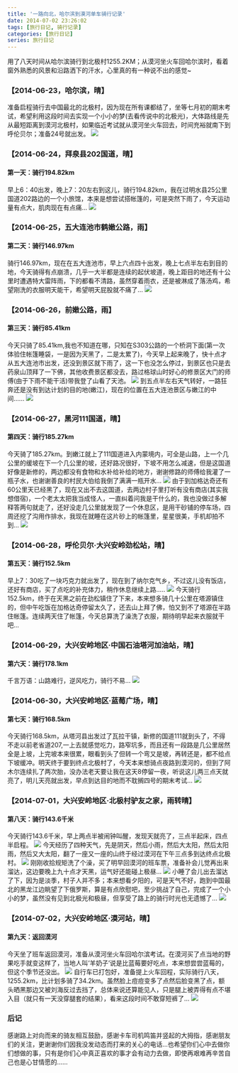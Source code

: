 ```yaml
---
title: '一路向北，哈尔滨到漠河单车骑行记录'
date: 2014-07-02 23:26:02
tags: [旅行日记, 骑行记录]
categories: [旅行日记]
series: 旅行日记
---
```



用了八天时间从哈尔滨骑行到北极村1255.2KM；从漠河坐火车回哈尔滨时，看着窗外熟悉的风景和沿路洒下的汗水，心里真的有一种说不出的感觉~
### 【2014-06-23，哈尔滨，晴】
准备启程骑行去中国最北的北极村，因为现在所有课都结了，坐等七月初的期末考试，希望利用这段时间去实现一个小小的梦(去看传说中的北极光)，大体路线是先从最短距离到漠河北极村，如果临近考试就从漠河坐火车回去，时间充裕就南下到呼伦贝尔；准备24号就出发。
![](2014062300.jpg)

### 【2014-06-24，拜泉县202国道，晴】
#### 第一天：骑行194.82km
早上6：40出发，晚上7：20左右到这儿，骑行194.82km，我在过明水县25公里国道202路边的一个小旅馆，本来是想尝试搭帐篷的，可是突然下雨了，今天运动量有点大，肌肉现在有点痛...
![](2014062400.jpg)

### 【2014-06-25，五大连池市鹤嫩公路，雨】
#### 第二天：骑行146.97km
骑行146.97km，现在在五大连池市，早上六点四十出发，晚上七点半左右到目的地，今天骑得有点崩溃，几乎一大半都是连续的起伏坡道，晚上距目的地还有十公里时遭遇特大雷阵雨，下的都看不清路，虽然穿着雨衣，还是被淋成了落汤鸡，希望刚洗的衣服明天能干，希望明天屁股就不痛了…
![](2014062500.jpg)

### 【2014-06-26，前嫩公路，雨】
#### 第三天：骑行85.41km
今天只骑了85.41km,我也不知道在哪，只知在S303公路的一个桥洞下面(第一次体验住帐篷睡袋，一是因为天黑了，二是太累了)，今天早上起来晚了，快十点才从五大连池市出发，还没到景区就下雨了，这一下也没怎么停过，到景区也只是去药泉山顶拜了一下佛，其他收费景区都没去，路过格球山时好心的修景区大门的师傅(由于下雨不能干活)带我登了山看了天池。
![](2014062601.jpg)
到五点半左右天气转好，一路狂奔还是没有到达计划的目的地(嫩江)，现在的位置在五大连池景区与嫩江的中间......
![](2014062602.jpg)

### 【2014-06-27，黑河111国道，晴】
#### 第四天：骑行185.27km
今天骑了185.27km。到嫩江就上了111国道进入内蒙境内，可全是山路，上一个几公里的缓坡在下一个几公里的坡，还好路况很好，下坡不用怎么减速，但是这国道好像是新修的，两边都没有食物和水补给补给的地方，谢谢修路的师傅给我灌了一瓶子水，也谢谢善良的村民大伯给我倒了满满一瓶开水...
![](2014062701.jpg)
由于到加格达奇还有60公里天已经黑了，现在又出不去这国道，去两边村子里打听有没有商店(其实我想借宿)，一个老太太把我当成怪人，一直纠着问我是干什么的，我也没做过多解释答两句就走了，还好没走几公里就发现了一个休息区，是用干砂铺的停车场，四周还挖了沟用作排水，我现在就睡在这片砂上的帐篷里，星星很美，手机却拍不到...
![](2014062702.jpg)

### 【2014-06-28，呼伦贝尔·大兴安岭劲松站，晴】
#### 第五天：骑行152.5km
早上7：30吃了一块巧克力就出发了，现在到了纳尔克气乡，不过这儿没有饭店，还好有商店，买了点吃的补充体力，稍作休息继续上路.....
![](2014062800.jpg)
今天骑行152.5km，终于在天黑之前在劲松镇住了下来，本来想多骑几十公里在塔源镇住的，但中午吃饭在加格达奇停留太久了，还去山上拜了佛，怕又到不了塔源在半路住帐篷。连续两天住了帐篷，今天总算洗了澡洗了衣服，期待明早起来衣服就干吧...

### 【2014-06-29，大兴安岭地区·中国石油塔河加油站，晴】
#### 第六天：骑行178.1km
千言万语：山路难行，逆风吃力，骑行不易…
![](2014062900.jpg)

### 【2014-06-30，大兴安岭地区·蓝莓广场，晴】
#### 第七天：骑行168.5km
今天骑行168.5km，从塔河县出发过了瓦拉干镇，新修的国道111就到头了，不得不走以前老省道207,一上去就感觉吃力，路窄坑多，而且还有一段路是几公里居然全是上坡，上完坡本来很累，眼看到头了但转一个弯又是坡，再转还是，都不给点下坡缓冲。明天终于要到终点北极村了，今天本来想骑点夜路到漠河的，但到了阿木尔连续扎了两次胎，没办法老天要让我在这天8停留一夜，听说这儿两三点天就亮了，明儿天亮就出发，早点到达目的地而不耽搁四号的期末考试…
![](2014063000.jpg)

### 【2014-07-01，大兴安岭地区·北极村驴友之家，雨转晴】
#### 第八天：骑行143.6千米
今天骑行143.6千米，早上两点半被闹钟叫醒，发现天就亮了，三点半起床，四点半启程。
![](2014070101.jpg)
今天经历了四种天气，先是阴天，然后小雨，然后大太阳，然后太阳雨，然后又大太阳，翻了一座又一座的山终于经过漠河在下午三点多到达终点北极村。
![](2014070102.jpg)
刚刚收拾规矩洗了个澡，买了明早回漠河的班车票，准备补会儿觉再出来溜达，这边要晚上九十点才天黑，运气好还能碰上极昼…
![](2014070103.jpg)
小睡了会儿出去溜达了下，因为是淡季，村子人并不多；本来想看夕阳的，可是天气不好，跑到中国最北的黑龙江边眺望了下俄罗斯，算是有点欣慰吧，至少挑战了自己，完成了一个小小的梦，虽然没有见到北极光和极昼，但享受了路上的骑行时光也无遗憾了…
![](2014070104.jpg)

### 【2014-07-02，大兴安岭地区·漠河站，晴】
#### 第九天：返回漠河
今天坐了班车返回漠河，准备从漠河坐火车回哈尔滨考试。在漠河买了点当地的野果吃手就变这样了，当地人叫‘羊奶子’说是比蓝莓要好吃点，本来想尝尝蓝莓的，但这个季节还没出。
![](2014070201.jpg)
自行车已打包好，准备提上火车回程，实际骑行八天，1255.2km，比计划多骑了34.2km。虽然脸上痘痘变多了点然后脸变黑了点，额头晒黑那边又被刘海反过去挡了，总体来说还算能见人，只是腿上被弄得有点不堪入目（就只有一天没穿腿套的结果），看来这段时间不敢穿短裤了…
![](2014070202.jpg)

### 后记
感谢路上对向而来的骑友相互鼓励，感谢卡车司机鸣笛并竖起的大拇指，感谢朋友们的关注，更谢谢你们因我没发动态而打来的关心的电话…也希望你们心中去做你们想做的事，只有是你们心中真正喜欢的事才会有动力去做，即使再艰难再辛苦自己也是心甘情愿的……
